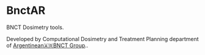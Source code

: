 # BnctAR
BNCT Dosimetry tools.

Developed by Computational Dosimetry and Treatment Planning department of  [Argentinean🇦🇷BNCT Group](https://bnct.com.ar/)..
